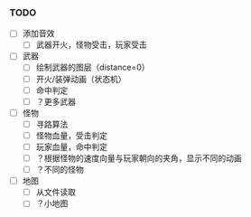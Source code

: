 ### TODO
- [ ] 添加音效
  - [ ] 武器开火，怪物受击，玩家受击
- [ ] 武器
  - [ ] 绘制武器的图层（distance=0）
  - [ ] 开火/装弹动画（状态机）
  - [ ] 命中判定
  - [ ] ？更多武器
- [ ] 怪物
  - [ ] 寻路算法
  - [ ] 怪物血量，受击判定
  - [ ] 玩家血量，命中判定
  - [ ] ？根据怪物的速度向量与玩家朝向的夹角，显示不同的动画
  - [ ] ？不同的怪物
- [ ] 地图
  - [ ] 从文件读取
  - [ ] ？小地图
